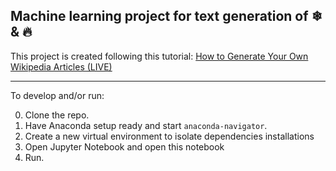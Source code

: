 ## Machine learning project for text generation of ❄ &amp; 🔥

This project is created following this tutorial: [How to Generate Your Own Wikipedia Articles (LIVE)](https://www.youtube.com/watch?v=ZGU5kIG7b2I)

------
To develop and/or run:

0. Clone the repo.
1. Have Anaconda setup ready and start `anaconda-navigator`.
2. Create a new virtual environment to isolate dependencies installations
3. Open Jupyter Notebook and open this notebook
4. Run.
